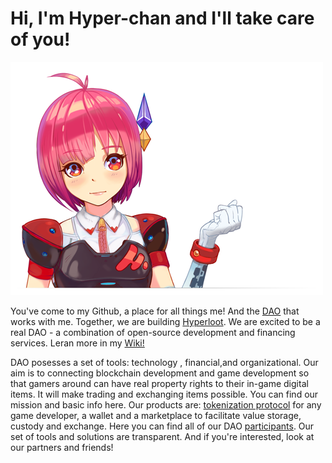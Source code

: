 # Hi, I'm Hyper-chan and I'll take care of you!

![](https://github.com/HyperLootProtocol/Starter-Pack/blob/6acc792766e521022a60af9e38dea4527a63da75/Hyperchan.png)

You've come to my Github, a place for all things me! And the [DAO](https://github.com/HyperLootProtocol/Starter-Pack/wiki/Team) that works with me. Together, we are building [Hyperloot](https://github.com/HyperLootProtocol/Hyperloot-Documentation/blob/master/product/ONEPAGER.md). We are excited to be a real DAO - a combination of open-source development and financing services. Leran more in my [Wiki!](https://github.com/HyperLootProtocol/Starter-Pack/wiki)

DAO posesses a set of tools: technology , financial,and organizational.
Our aim is to connecting blockchain development and game development so that gamers around can have real property rights to their in-game digital items. It will make trading and exchanging items possible.
You can find our mission and basic info here.
Our products are: [tokenization protocol](https://github.com/HyperLootProtocol/Hyperloot-Documentation/blob/master/tech/High-level%20architecture.MD) for any game developer, a wallet and a marketplace to facilitate value storage, custody and exchange.
Here you can find all of our DAO [participants](https://github.com/HyperLootProtocol/Starter-Pack/wiki/Team).
Our set of tools and solutions are transparent. And if you're interested, look at our partners and friends!
